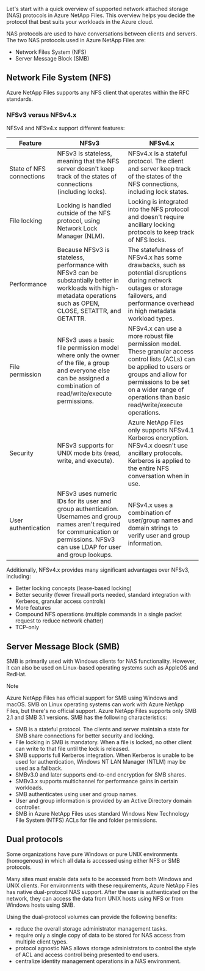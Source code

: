 Let's start with a quick overview of supported network attached storage (NAS) protocols in Azure NetApp Files. This overview helps you decide the protocol that best suits your workloads in the Azure cloud.

NAS protocols are used to have conversations between clients and servers. The two NAS protocols used in Azure NetApp Files are:
- Network Files System (NFS)
- Server Message Block (SMB)

## Network File System (NFS)

Azure NetApp Files supports any NFS client that operates within the RFC standards.

### NFSv3 versus NFSv4.x

NFSv4 and NFSv4.x support different features:

| Feature | NFSv3 | NFSv4.x |
| --- | ------ | ------ |
| State of NFS connections | NFSv3 is stateless, meaning that the NFS server doesn't keep track of the states of connections (including locks). | NFSv4.x is a stateful protocol. The client and server keep track of the states of the NFS connections, including lock states. |
| File locking | Locking is handled outside of the NFS protocol, using Network Lock Manager (NLM). | Locking is integrated into the NFS protocol and doesn't require ancillary locking protocols to keep track of NFS locks. |
| Performance | Because NFSv3 is stateless, performance with NFSv3 can be substantially better in workloads with high-metadata operations such as OPEN, CLOSE, SETATTR, and GETATTR. | The statefulness of NFSv4.x has some drawbacks, such as potential disruptions during network outages or storage failovers, and performance overhead in high metadata workload types.|
| File permission | NFSv3 uses a basic file permission model where only the owner of the file, a group and everyone else can be assigned a combination of read/write/execute permissions. |NFSv4.x can use a more robust file permission model. These granular access control lists (ACLs) can be applied to users or groups and allow for permissions to be set on a wider range of operations than basic read/write/execute operations. |
| Security | NFSv3 supports for UNIX mode bits (read, write, and execute). | Azure NetApp Files only supports NFSv4.1 Kerberos encryption. NFSv4.x doesn't use ancillary protocols. Kerberos is applied to the entire NFS conversation when in use. |
| User authentication | NFSv3 uses numeric IDs for its user and group authentication. Usernames and group names aren't required for communication or permissions. NFSv3 can use LDAP for user and group lookups. | NFSv4.x uses a combination of user/group names and domain strings to verify user and group information. |

Additionally, NFSv4.x provides many significant advantages over NFSv3, including:

- Better locking concepts (lease-based locking)
- Better security (fewer firewall ports needed, standard integration with Kerberos, granular access controls)
- More features
- Compound NFS operations (multiple commands in a single packet request to reduce network chatter)
- TCP-only

## Server Message Block (SMB)

SMB is primarily used with Windows clients for NAS functionality. However, it can also be used on Linux-based operating systems such as AppleOS and RedHat.

>[!NOTE]
> Azure NetApp Files has official support for SMB using Windows and macOS. SMB on Linux operating systems can work with Azure NetApp Files, but there's no official support. Azure NetApp Files supports only SMB 2.1 and SMB 3.1 versions.
SMB has the following characteristics:

- SMB is a stateful protocol. The clients and server maintain a state for SMB share connections for better security and locking.
- File locking in SMB is mandatory. When a file is locked, no other client can write to that file until the lock is released.
- SMB supports full Kerberos integration. When Kerberos is unable to be used for authentication, Windows NT LAN Manager (NTLM) may be used as a fallback.
- SMBv3.0 and later supports end-to-end encryption for SMB shares.
- SMBv3.x supports multichannel for performance gains in certain workloads.
- SMB authenticates using user and group names.
- User and group information is provided by an Active Directory domain controller.
- SMB in Azure NetApp Files uses standard Windows New Technology File System (NTFS) ACLs for file and folder permissions.

## Dual protocols

Some organizations have pure Windows or pure UNIX environments (homogenous) in which all data is accessed using either NFS or SMB protocols. 

Many sites must enable data sets to be accessed from both Windows and UNIX clients. For environments with these requirements, Azure NetApp Files has native dual-protocol NAS support. After the user is authenticated on the network, they can access the data from UNIX hosts using NFS or from Windows hosts using SMB.

Using the dual-protocol volumes can provide the following benefits:
- reduce the overall storage administrator management tasks.
- require only a single copy of data to be stored for NAS access from multiple client types.
- protocol agnostic NAS allows storage administrators to control the style of ACL and access control being presented to end users.
- centralize identity management operations in a NAS environment.
